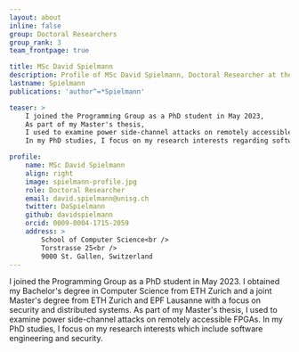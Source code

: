 ```yaml
---
layout: about
inline: false
group: Doctoral Researchers
group_rank: 3
team_frontpage: true

title: MSc David Spielmann
description: Profile of MSc David Spielmann, Doctoral Researcher at the Programming Group.
lastname: Spielmann
publications: 'author^=*Spielmann'

teaser: >
    I joined the Programming Group as a PhD student in May 2023,
    As part of my Master's thesis,
    I used to examine power side-channel attacks on remotely accessible FPGAs.
    In my PhD studies, I focus on my research interests regarding software engineering and security.

profile:
    name: MSc David Spielmann
    align: right
    image: spielmann-profile.jpg
    role: Doctoral Researcher
    email: david.spielmann@unisg.ch
    twitter: DaSpielmann
    github: davidspielmann
    orcid: 0009-0004-1715-2059
    address: >
        School of Computer Science<br />
        Torstrasse 25<br />
        9000 St. Gallen, Switzerland
---
```


I joined the Programming Group as a PhD student in May 2023.
I obtained my Bachelor's degree in Computer Science from ETH Zurich and a joint Master's degree from ETH Zurich and EPF Lausanne with a focus on security and distributed systems.
As part of my Master's thesis,
I used to examine power side-channel attacks on remotely accessible FPGAs.
In my PhD studies, I focus on my research interests which include software engineering and security.
